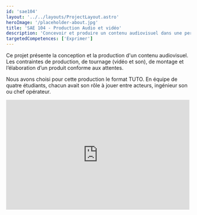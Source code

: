 ```yaml
---
id: 'sae104'
layout: '../../layouts/ProjectLayout.astro'
heroImage: '/placeholder-about.jpg'
title: 'SAE 104 - Production Audio et vidéo'
description: 'Concevoir et produire un contenu audiovisuel dans une perspective de vulgarisation ou d’argumentation.'
targetedCompetences: ['Exprimer']
---
```


Ce projet présente la conception et la production d'un contenu audiovisuel. Les
contraintes de production, de tournage (vidéo et son), de montage et l’élaboration d’un produit
conforme aux attentes.

Nous avons choisi pour cette production le format TUTO. En équipe de quatre étudiants, chacun avait son rôle à jouer entre acteurs, ingénieur son ou chef opérateur.

<iframe width="500" height="300" src="https://www.youtube.com/embed/94_nddRAM2w" title="sae 104" frameborder="0" allow="accelerometer; autoplay; clipboard-write; encrypted-media; gyroscope; picture-in-picture; web-share" allowfullscreen></iframe>
